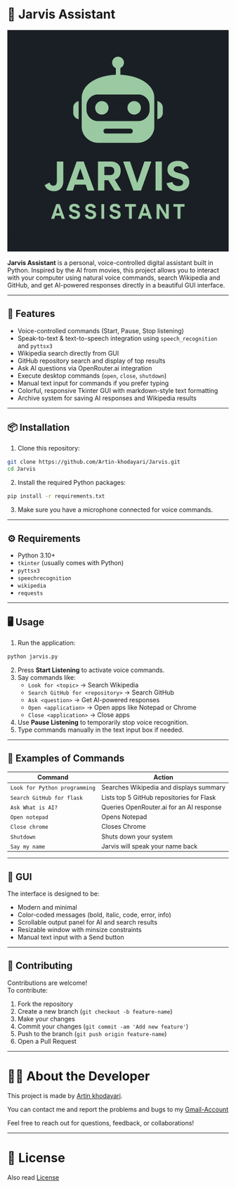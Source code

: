 # 🤖 Jarvis Assistant

![Jarvis GUI](assets/Jarvis.png)

**Jarvis Assistant** is a personal, voice-controlled digital assistant built in Python. Inspired by the AI from movies, this project allows you to interact with your computer using natural voice commands, search Wikipedia and GitHub, and get AI-powered responses directly in a beautiful GUI interface.

---

## 🌟 Features

- Voice-controlled commands (Start, Pause, Stop listening)
- Speak-to-text & text-to-speech integration using `speech_recognition` and `pyttsx3`
- Wikipedia search directly from GUI
- GitHub repository search and display of top results
- Ask AI questions via OpenRouter.ai integration
- Execute desktop commands (`open`, `close`, `shutdown`)
- Manual text input for commands if you prefer typing
- Colorful, responsive Tkinter GUI with markdown-style text formatting
- Archive system for saving AI responses and Wikipedia results

---

## 📦 Installation

1. Clone this repository:

```bash
git clone https://github.com/Artin-khodayari/Jarvis.git
cd Jarvis
```

2. Install the required Python packages:

```bash
pip install -r requirements.txt
```

3. Make sure you have a microphone connected for voice commands.

---

## ⚙️ Requirements

- Python 3.10+
- `tkinter` (usually comes with Python)
- `pyttsx3`
- `speechrecognition`
- `wikipedia`
- `requests`

---

## 🖥️ Usage

1. Run the application:

```bash
python jarvis.py
```

2. Press **Start Listening** to activate voice commands.
3. Say commands like:
   - `Look for <topic>` → Search Wikipedia
   - `Search GitHub for <repository>` → Search GitHub
   - `Ask <question>` → Get AI-powered responses
   - `Open <application>` → Open apps like Notepad or Chrome
   - `Close <application>` → Close apps
4. Use **Pause Listening** to temporarily stop voice recognition.
5. Type commands manually in the text input box if needed.

---

## 📝 Examples of Commands

| Command                       | Action                                    |
| ----------------------------- | ----------------------------------------- |
| `Look for Python programming` | Searches Wikipedia and displays summary   |
| `Search GitHub for flask`     | Lists top 5 GitHub repositories for Flask |
| `Ask What is AI?`             | Queries OpenRouter.ai for an AI response  |
| `Open notepad`                | Opens Notepad                             |
| `Close chrome`                | Closes Chrome                             |
| `Shutdown`                    | Shuts down your system                    |
| `Say my name`                 | Jarvis will speak your name back          |

---

## 🎨 GUI

The interface is designed to be:

- Modern and minimal
- Color-coded messages (bold, italic, code, error, info)
- Scrollable output panel for AI and search results
- Resizable window with minsize constraints
- Manual text input with a Send button

---

## 🤝 Contributing

Contributions are welcome!\
To contribute:

1. Fork the repository
2. Create a new branch (`git checkout -b feature-name`)
3. Make your changes
4. Commit your changes (`git commit -am 'Add new feature'`)
5. Push to the branch (`git push origin feature-name`)
6. Open a Pull Request

---

# 🧑‍💻 About the Developer

This project is made by [Artin khodayari](https://github.com/Artin-khodayari).

You can contact me and report the problems and bugs to my [Gmail-Account](mailto:ArtinKhodayari2010@gmail.com)

Feel free to reach out for questions, feedback, or collaborations!

---

# 📄 License
Also read [License]([https://github.com/Artin-khodayari/Jarvis/blob/main/License](https://github.com/Artin-khodayari/Jarvis/tree/main?tab=MIT-1-ov-file))

